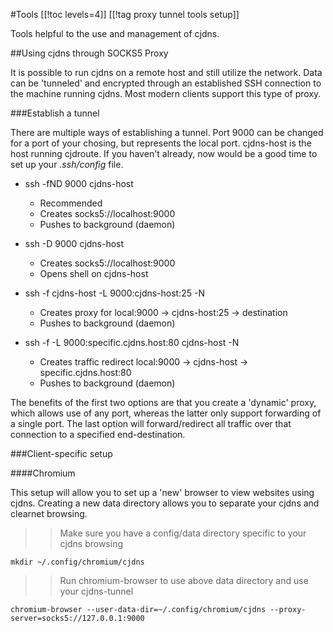 #Tools
[[!toc levels=4]]
[[!tag proxy tunnel tools setup]]

Tools helpful to the use and management of cjdns.


##Using cjdns through SOCKS5 Proxy

It is possible to run cjdns on a remote host and still utilize the network.  Data can be 'tunneled' and encrypted through an established SSH connection to the machine running cjdns.  Most modern clients support this type of proxy.

###Establish a tunnel

There are multiple ways of establishing a tunnel. Port 9000 can be changed for a port of your chosing, but represents the local port.  cjdns-host is the host running cjdroute.  If you haven't already, now would be a good time to set up your *.ssh/config* file.

* ssh -fND 9000 cjdns-host
	* Recommended
	* Creates socks5://localhost:9000
	* Pushes to background (daemon)

* ssh -D 9000 cjdns-host
	* Creates socks5://localhost:9000
	* Opens shell on cjdns-host

* ssh -f cjdns-host -L 9000:cjdns-host:25 -N
	* Creates proxy for local:9000 -> cjdns-host:25 -> destination
	* Pushes to background (daemon)

* ssh -f -L 9000:specific.cjdns.host:80 cjdns-host -N
	* Creates traffic redirect local:9000 -> cjdns-host -> specific.cjdns.host:80
	* Pushes to background (daemon)


The benefits of the first two options are that you create a 'dynamic' proxy, which allows use of any port, whereas the latter only support forwarding of a single port.  The last option will forward/redirect all traffic over that connection to a specified end-destination.

###Client-specific setup

####Chromium

This setup will allow you to set up a 'new' browser to view websites using cjdns.  Creating a new data directory allows you to separate your cjdns and clearnet browsing.

>> Make sure you have a config/data directory specific to your cjdns browsing

	mkdir ~/.config/chromium/cjdns

>> Run chromium-browser to use above data directory and use your cjdns-tunnel

	chromium-browser --user-data-dir=~/.config/chromium/cjdns --proxy-server=socks5://127.0.0.1:9000
	


	

